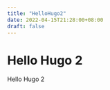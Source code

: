 ```yaml
---
title: "HelloHugo2"
date: 2022-04-15T21:28:00+08:00
draft: false
---
```

# Hello Hugo 2
Hello Hugo 2
